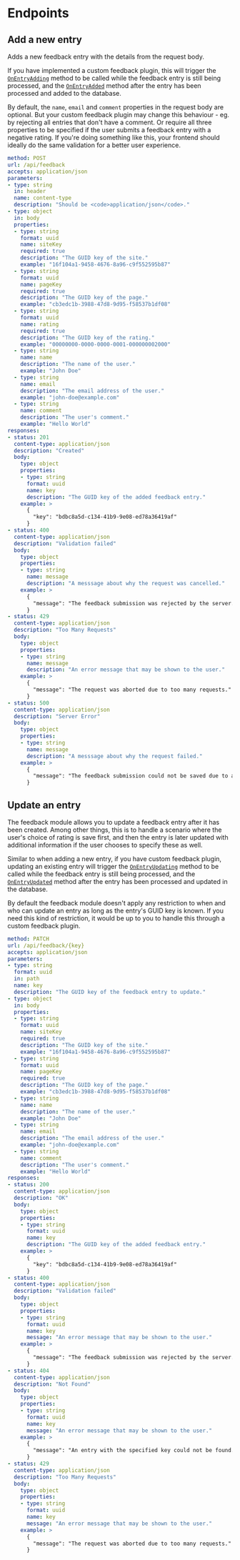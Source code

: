 # Endpoints








## Add a new entry

Adds a new feedback entry with the details from the request body.

If you have implemented a custom feedback plugin, this will trigger the [`OnEntryAdding`](./plugins.md#onentryadding) method to be called while the feedback entry is still being processed, and the [`OnEntryAdded`](./plugins.md#onentryadded) method after the entry has been processed and added to the database.

By default, the `name`, `email` and `comment` properties in the request body are optional. But your custom feedback plugin may change this behaviour - eg. by rejecting all entries that don't have a comment. Or require all three properties to be specified if the user submits a feedback entry with a negative rating. If you're doing something like this, your frontend should ideally do the same validation for a better user experience.

```yml endpoint
method: POST
url: /api/feedback
accepts: application/json
parameters:
- type: string
  in: header
  name: content-type
  description: "Should be <code>application/json</code>."
- type: object
  in: body
  properties:
  - type: string
    format: uuid
    name: siteKey
    required: true
    description: "The GUID key of the site."
    example: "16f104a1-9458-4676-8a96-c9f552595b87"
  - type: string
    format: uuid
    name: pageKey
    required: true
    description: "The GUID key of the page."
    example: "cb3edc1b-3988-47d8-9d95-f58537b1df08"
  - type: string
    format: uuid
    name: rating
    required: true
    description: "The GUID key of the rating."
    example: "00000000-0000-0000-0001-000000002000"
  - type: string
    name: name
    description: "The name of the user."
    example: "John Doe"
  - type: string
    name: email
    description: "The email address of the user."
    example: "john-doe@example.com"
  - type: string
    name: comment
    description: "The user's comment."
    example: "Hello World"
responses:
- status: 201
  content-type: application/json
  description: "Created"
  body: 
    type: object
    properties:
    - type: string
      format: uuid
      name: key
      description: "The GUID key of the added feedback entry."
    example: >
      {
        "key": "bdbc8a5d-c134-41b9-9e08-ed78a36419af"
      }
- status: 400
  content-type: application/json
  description: "Validation failed"
  body: 
    type: object
    properties:
    - type: string
      name: message
      description: "A messsage about why the request was cancelled."
    example: >
      {
        "message": "The feedback submission was rejected by the server."
      }
- status: 429
  content-type: application/json
  description: "Too Many Requests"
  body: 
    type: object
    properties:
    - type: string
      name: message
      description: "An error message that may be shown to the user."
    example: >
      {
        "message": "The request was aborted due to too many requests."
      }
- status: 500
  content-type: application/json
  description: "Server Error"
  body: 
    type: object
    properties:
    - type: string
      name: message
      description: "A messsage about why the request failed."
    example: >
      {
        "message": "The feedback submission could not be saved due to an error on the server."
      }
```

## Update an entry

The feedback module allows you to update a feedback entry after it has been created. Among other things, this is to handle a scenario where the user's choice of rating is save first, and then the entry is later updated with additional information if the user chooses to specify these as well.

Similar to when adding a new entry, if you have custom feedback plugin, updating an existing entry will trigger the [`OnEntryUpdating`](./plugins.md#onentryupdating) method to be called while the feedback entry is still being processed, and the [`OnEntryUpdated`](./plugins.md#onentryupdated) method after the entry has been processed and updated in the database.

By default the feedback module doesn't apply any restriction to when and who can update an entry as long as the entry's GUID key is known. If you need this kind of restriction, it would be up to you to handle this through a custom feedback plugin.

```yml endpoint
method: PATCH
url: /api/feedback/{key}
accepts: application/json
parameters:
- type: string
  format: uuid
  in: path
  name: key
  description: "The GUID key of the feedback entry to update."
- type: object
  in: body
  properties:
  - type: string
    format: uuid
    name: siteKey
    required: true
    description: "The GUID key of the site."
    example: "16f104a1-9458-4676-8a96-c9f552595b87"
  - type: string
    format: uuid
    name: pageKey
    required: true
    description: "The GUID key of the page."
    example: "cb3edc1b-3988-47d8-9d95-f58537b1df08"
  - type: string
    name: name
    description: "The name of the user."
    example: "John Doe"
  - type: string
    name: email
    description: "The email address of the user."
    example: "john-doe@example.com"
  - type: string
    name: comment
    description: "The user's comment."
    example: "Hello World"
responses:
- status: 200
  content-type: application/json
  description: "OK"
  body: 
    type: object
    properties:
    - type: string
      format: uuid
      name: key
      description: "The GUID key of the added feedback entry."
    example: >
      {
        "key": "bdbc8a5d-c134-41b9-9e08-ed78a36419af"
      }
- status: 400
  content-type: application/json
  description: "Validation failed"
  body: 
    type: object
    properties:
    - type: string
      format: uuid
      name: key
      message: "An error message that may be shown to the user."
    example: >
      {
        "message": "The feedback submission was rejected by the server."
      }
- status: 404
  content-type: application/json
  description: "Not Found"
  body: 
    type: object
    properties:
    - type: string
      format: uuid
      name: key
      message: "An error message that may be shown to the user."
    example: >
      {
        "message": "An entry with the specified key could not be found."
      }
- status: 429
  content-type: application/json
  description: "Too Many Requests"
  body: 
    type: object
    properties:
    - type: string
      format: uuid
      name: key
      message: "An error message that may be shown to the user."
    example: >
      {
        "message": "The request was aborted due to too many requests."
      }
```
